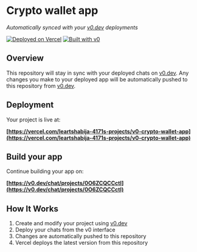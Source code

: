 # Crypto wallet app

*Automatically synced with your [v0.dev](https://v0.dev) deployments*

[![Deployed on Vercel](https://img.shields.io/badge/Deployed%20on-Vercel-black?style=for-the-badge&logo=vercel)](https://vercel.com/leartshabija-4171s-projects/v0-crypto-wallet-app)
[![Built with v0](https://img.shields.io/badge/Built%20with-v0.dev-black?style=for-the-badge)](https://v0.dev/chat/projects/0O6ZCQCCctl)

## Overview

This repository will stay in sync with your deployed chats on [v0.dev](https://v0.dev).
Any changes you make to your deployed app will be automatically pushed to this repository from [v0.dev](https://v0.dev).

## Deployment

Your project is live at:

**[https://vercel.com/leartshabija-4171s-projects/v0-crypto-wallet-app](https://vercel.com/leartshabija-4171s-projects/v0-crypto-wallet-app)**

## Build your app

Continue building your app on:

**[https://v0.dev/chat/projects/0O6ZCQCCctl](https://v0.dev/chat/projects/0O6ZCQCCctl)**

## How It Works

1. Create and modify your project using [v0.dev](https://v0.dev)
2. Deploy your chats from the v0 interface
3. Changes are automatically pushed to this repository
4. Vercel deploys the latest version from this repository